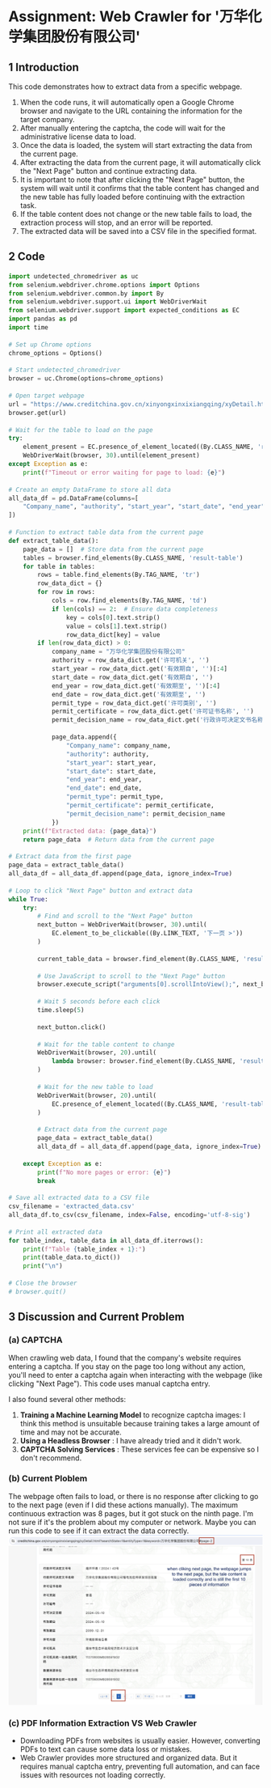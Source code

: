 # Assignment: Web Crawler for '万华化学集团股份有限公司'

## 1 Introduction

This code demonstrates how to extract data from a specific webpage.

1. When the code runs, it will automatically open a Google Chrome browser and navigate to the URL containing the information for the target company.
2. After manually entering the captcha, the code will wait for the administrative license data to load.
3. Once the data is loaded, the system will start extracting the data from the current page.
4. After extracting the data from the current page, it will automatically click the "Next Page" button and continue extracting data.
5. It is important to note that after clicking the "Next Page" button, the system will wait until it confirms that the table content has changed and the new table has fully loaded before continuing with the extraction task.
6. If the table content does not change or the new table fails to load, the extraction process will stop, and an error will be reported.
7. The extracted data will be saved into a CSV file in the specified format.

## 2 Code

```python
import undetected_chromedriver as uc
from selenium.webdriver.chrome.options import Options
from selenium.webdriver.common.by import By
from selenium.webdriver.support.ui import WebDriverWait
from selenium.webdriver.support import expected_conditions as EC
import pandas as pd
import time

# Set up Chrome options
chrome_options = Options()

# Start undetected_chromedriver
browser = uc.Chrome(options=chrome_options)

# Open target webpage
url = "https://www.creditchina.gov.cn/xinyongxinxixiangqing/xyDetail.html?searchState=1&entityType=1&keyword=%E4%B8%87%E5%8D%8E%E5%8C%96%E5%AD%A6%E9%9B%86%E5%9B%A2%E8%82%A1%E4%BB%BD%E6%9C%89%E9%99%90%E5%85%AC%E5%8F%B8"
browser.get(url)

# Wait for the table to load on the page
try:
    element_present = EC.presence_of_element_located((By.CLASS_NAME, 'result-table'))
    WebDriverWait(browser, 30).until(element_present)
except Exception as e:
    print(f"Timeout or error waiting for page to load: {e}")

# Create an empty DataFrame to store all data
all_data_df = pd.DataFrame(columns=[
    "Company_name", "authority", "start_year", "start_date", "end_year", "end_date", "permit_type", "permit_certificate", "permit_decision_name"
])

# Function to extract table data from the current page
def extract_table_data():
    page_data = []  # Store data from the current page
    tables = browser.find_elements(By.CLASS_NAME, 'result-table')
    for table in tables:
        rows = table.find_elements(By.TAG_NAME, 'tr')
        row_data_dict = {}
        for row in rows:
            cols = row.find_elements(By.TAG_NAME, 'td')
            if len(cols) == 2:  # Ensure data completeness
                key = cols[0].text.strip()
                value = cols[1].text.strip()
                row_data_dict[key] = value
        if len(row_data_dict) > 0:
            company_name = "万华化学集团股份有限公司"
            authority = row_data_dict.get('许可机关', '')
            start_year = row_data_dict.get('有效期自', '')[:4]
            start_date = row_data_dict.get('有效期自', '')
            end_year = row_data_dict.get('有效期至', '')[:4]
            end_date = row_data_dict.get('有效期至', '')
            permit_type = row_data_dict.get('许可类别', '')
            permit_certificate = row_data_dict.get('许可证书名称', '')
            permit_decision_name = row_data_dict.get('行政许可决定文书名称', '')
            
            page_data.append({
                "Company_name": company_name,
                "authority": authority,
                "start_year": start_year,
                "start_date": start_date,
                "end_year": end_year,
                "end_date": end_date,
                "permit_type": permit_type,
                "permit_certificate": permit_certificate,
                "permit_decision_name": permit_decision_name
            })
    print(f"Extracted data: {page_data}")
    return page_data  # Return data from the current page

# Extract data from the first page
page_data = extract_table_data()
all_data_df = all_data_df.append(page_data, ignore_index=True)

# Loop to click "Next Page" button and extract data
while True:
    try:
        # Find and scroll to the "Next Page" button
        next_button = WebDriverWait(browser, 30).until(
            EC.element_to_be_clickable((By.LINK_TEXT, '下一页 >'))
        )
        
        current_table_data = browser.find_element(By.CLASS_NAME, 'result-table').text

        # Use JavaScript to scroll to the "Next Page" button
        browser.execute_script("arguments[0].scrollIntoView();", next_button)
        
        # Wait 5 seconds before each click
        time.sleep(5)
        
        next_button.click()
        
        # Wait for the table content to change
        WebDriverWait(browser, 20).until(
            lambda browser: browser.find_element(By.CLASS_NAME, 'result-table').text != current_table_data
        )

        # Wait for the new table to load
        WebDriverWait(browser, 20).until(
            EC.presence_of_element_located((By.CLASS_NAME, 'result-table'))
        )

        # Extract data from the current page
        page_data = extract_table_data()
        all_data_df = all_data_df.append(page_data, ignore_index=True)

    except Exception as e:
        print(f"No more pages or error: {e}")
        break

# Save all extracted data to a CSV file
csv_filename = 'extracted_data.csv'
all_data_df.to_csv(csv_filename, index=False, encoding='utf-8-sig')

# Print all extracted data
for table_index, table_data in all_data_df.iterrows():
    print(f"Table {table_index + 1}:")
    print(table_data.to_dict())
    print("\n")

# Close the browser
# browser.quit()
```

## 3 Discussion and Current Problem

### (a) CAPTCHA

When crawling web data, I found that the company's website requires entering a captcha. If you stay on the page too long without any action, you'll need to enter a captcha again when interacting with the webpage (like clicking "Next Page"). This code uses manual captcha entry.

I also found several other methods:

1. **Training a Machine Learning Model** to recognize captcha images: I think this method is unsuitable because training takes a large amount of time and may not be accurate.
2. **Using a Headless Browser** : I have already tried and it didn't work.
3. **CAPTCHA Solving Services** : These services fee can be expensive so I don't recommend.

### (b) Current Ploblem

The webpage often fails to load, or there is no response after clicking to go to the next page (even if I did these actions manually). The maximum continuous extraction was 8 pages, but it got stuck on the ninth page. I'm not sure if it's the problem about my computer or network. Maybe you can run this code to see if it can extract the data correctly.
![Example](./image.png)

### (c) PDF Information Extraction VS Web Crawler

- Downloading PDFs from websites is usually easier. However, converting PDFs to text can cause some data loss or mistakes.
- Web Crawler provides more structured and organized data. But it requires manual captcha entry, preventing full automation, and can face issues with resources not loading correctly.


